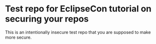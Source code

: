 # Test repo for EclipseCon tutorial on securing your repos

This is an intentionally insecure test repo that you are supposed to make more secure.
